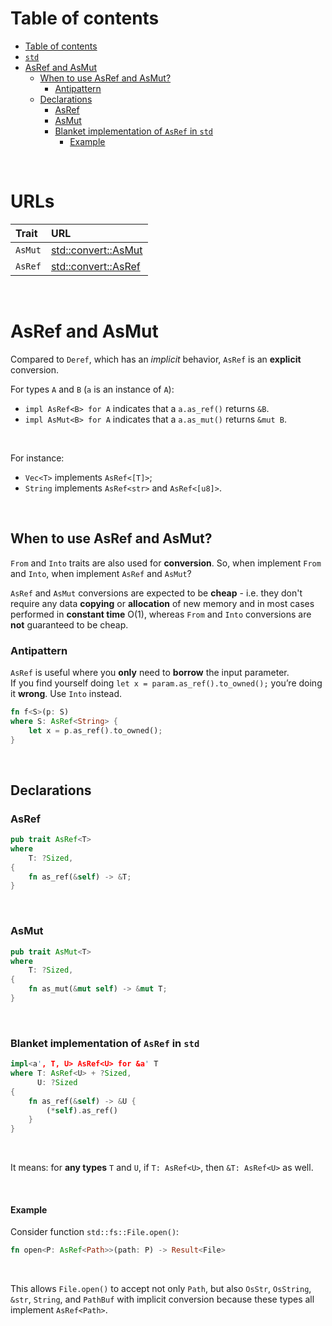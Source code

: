 # Table of contents
- [Table of contents](#table-of-contents)
- [`std`](#std)
- [AsRef and AsMut](#asref-and-asmut)
  - [When to use AsRef and AsMut?](#when-to-use-asref-and-asmut)
    - [Antipattern](#antipattern)
  - [Declarations](#declarations)
    - [AsRef](#asref)
    - [AsMut](#asmut)
    - [Blanket implementation of `AsRef` in `std`](#blanket-implementation-of-asref-in-std)
      - [Example](#example)

<br>

# URLs
|Trait|URL|
|:----|:------------|
|`AsMut`|[std::convert::AsMut](https://doc.rust-lang.org/std/convert/trait.AsMut.html)|
|`AsRef`|[std::convert::AsRef](https://doc.rust-lang.org/std/convert/trait.AsRef.html)|

<br>

# AsRef and AsMut
Compared to `Deref`, which has an *implicit* behavior, `AsRef` is an **explicit** conversion.<br>

For types `A` and `B` (`a` is an instance of `A`):
- `impl AsRef<B> for A` indicates that a `a.as_ref()` returns `&B`.
- `impl AsMut<B> for A` indicates that a `a.as_mut()` returns `&mut B`.

<br>

For instance:
- `Vec<T>` implements `AsRef<[T]>`;
- `String` implements `AsRef<str>` and `AsRef<[u8]>`.

<br>

## When to use AsRef and AsMut?<br>
`From` and `Into` traits are also used for **conversion**. So, when implement `From` and `Into`, when implement `AsRef` and `AsMut`?<br>

`AsRef` and `AsMut` conversions are expected to be **cheap** - i.e. they don't require any data **copying** or **allocation** of new memory and in most cases performed in **constant time** O(1), whereas `From` and `Into` conversions are **not** guaranteed to be cheap.<br>

### Antipattern
`AsRef` is useful where you **only** need to **borrow** the input parameter.<br>
If you find yourself doing `let x = param.as_ref().to_owned();` you’re doing it **wrong**. Use `Into` instead.<br>

```Rust
fn f<S>(p: S)
where S: AsRef<String> { 
    let x = p.as_ref().to_owned();
}
```

<br>

## Declarations
### AsRef
```Rust
pub trait AsRef<T>
where
    T: ?Sized,
{
    fn as_ref(&self) -> &T;
}
```

<br>

### AsMut
```Rust
pub trait AsMut<T>
where
    T: ?Sized,
{
    fn as_mut(&mut self) -> &mut T;
}
```

<br>

### Blanket implementation of `AsRef` in `std`
```Rust
impl<a', T, U> AsRef<U> for &a' T
where T: AsRef<U> + ?Sized,
      U: ?Sized
{
    fn as_ref(&self) -> &U {
        (*self).as_ref()
    }
}
```

<br>

It means: for **any types** `T` and `U`, if `T: AsRef<U>`, then `&T: AsRef<U>` as well.

<br>

#### Example
Consider function `std::fs::File.open()`:
```Rust
fn open<P: AsRef<Path>>(path: P) -> Result<File>
```

<br>

This allows `File.open()` to accept not only `Path`, but also `OsStr`, `OsString`, `&str`, `String`, and `PathBuf` with implicit conversion because these types all implement `AsRef<Path>`.
